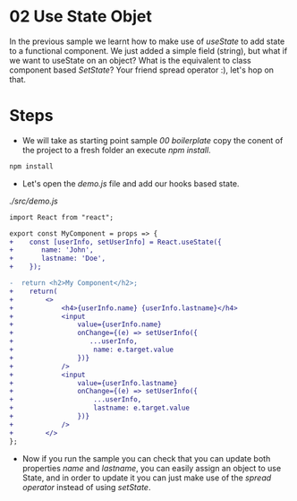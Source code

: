 # 02 Use State Objet

In the previous sample we learnt how to make use of _useState_ to add state
to a functional component. We just added a simple field (string), but what
if we want to useState on an object? What is the equivalent to class
component based _SetState_? Your friend spread operator :), let's hop on that.

# Steps

- We will take as starting point sample _00 boilerplate_ copy the conent of the
  project to a fresh folder an execute _npm install_.

```bash
npm install
```

- Let's open the _demo.js_ file and add our hooks based state.

_./src/demo.js_

```diff
import React from "react";

export const MyComponent = props => {
+    const [userInfo, setUserInfo] = React.useState({
+       name: 'John',
+       lastname: 'Doe',
+    });

-  return <h2>My Component</h2>;
+    return(
+        <>
+            <h4>{userInfo.name} {userInfo.lastname}</h4>
+            <input
+                value={userInfo.name}
+                onChange={(e) => setUserInfo({
+                   ...userInfo,
+                    name: e.target.value
+                })}
+            />
+            <input
+                value={userInfo.lastname}
+                onChange={(e) => setUserInfo({
+                    ...userInfo,
+                    lastname: e.target.value
+                })}
+            />
+        </>
};
```

- Now if you run the sample you can check that you can update both properties
  _name_ and _lastname_, you can easily assign an object to use State, and in order
  to update it you can just make use of the _spread operator_ instead of using
  _setState_.
